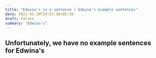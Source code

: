 ```yaml
---
title: "Edwina's in a sentence | Edwina's example sentences"
date: 2021-01-20T19:57:50+05:30
draft: falses
summary: "Edwina's"
---
```

## Unfortunately, we have no example sentences for Edwina's                 
